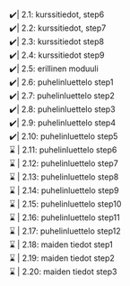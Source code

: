 ✔️| 2.1: kurssitiedot, step6<br>
✔️| 2.2: kurssitiedot, step7<br>
✔️| 2.3: kurssitiedot step8<br>
✔️| 2.4: kurssitiedot step9<br>
✔️| 2.5: erillinen moduuli<br>
✔️| 2.6: puhelinluettelo step1<br>
✔️| 2.7: puhelinluettelo step2<br>
✔️| 2.8: puhelinluettelo step3<br>
✔️| 2.9: puhelinluettelo step4<br>
✔️| 2.10: puhelinluettelo step5<br>
⌛ | 2.11: puhelinluettelo step6<br>
⌛ | 2.12: puhelinluettelo step7<br>
⌛ | 2.13: puhelinluettelo step8<br>
⌛ | 2.14: puhelinluettelo step9<br>
⌛ | 2.15: puhelinluettelo step10<br>
⌛ | 2.16: puhelinluettelo step11<br>
⌛ | 2.17: puhelinluettelo step12<br>
⌛ | 2.18: maiden tiedot step1<br>
⌛ | 2.19: maiden tiedot step2<br>
⌛ | 2.20: maiden tiedot step3<br>
